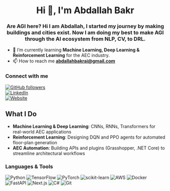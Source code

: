 <h1 align="center">Hi 👋, I'm Abdallah Bakr</h1>
<h3 align="center">Are AGI here? Hi I am Abdallah, I started my journey by making buildings and cities exist. Now I am doing my best to make AGI through the AI ecosystem from NLP, CV, to DRL.</h3>


- 🌱 I’m currently learning **Machine Learning, Deep Learning & Reinforcement Learning** for the AEC industry.
- 📫 How to reach me **abdallahbakrai@gmail.com**

### Connect with me  
[![GitHub followers](https://img.shields.io/github/followers/a-bakr?label=Follow&style=for-the-badge)](https://github.com/a-bakr)  
[![LinkedIn](https://img.shields.io/badge/-LinkedIn-0A66C2?style=for-the-badge&logo=linkedin&logoColor=white)](https://linkedin.com/in/abdallah-bakr)  
[![Website](https://img.shields.io/badge/-Bakrai.com-101010?style=for-the-badge&logo=github&logoColor=white)](https://bakrai.com/about) 

## What I Do  
- **Machine Learning & Deep Learning**: CNNs, RNNs, Transformers for real-world AEC applications  
- **Reinforcement Learning**: Designing DQN and PPO agents for automated floor-plan generation  
- **AEC Automation**: Building APIs and plugins (Grasshopper, .NET Core) to streamline architectural workflows  

### Languages & Tools  
<p>
  <img alt="Python" src="https://img.shields.io/badge/-Python-3670A0?style=for-the-badge&logo=python&logoColor=white" />
  <img alt="TensorFlow" src="https://img.shields.io/badge/-TensorFlow-FF6F00?style=for-the-badge&logo=tensorflow&logoColor=white" />
  <img alt="PyTorch" src="https://img.shields.io/badge/-PyTorch-EE4C2C?style=for-the-badge&logo=pytorch&logoColor=white" />
  <img alt="scikit-learn" src="https://img.shields.io/badge/-scikit--learn-F7931E?style=for-the-badge&logo=scikit-learn&logoColor=white" />
  <img alt="AWS" src="https://img.shields.io/badge/-AWS-232F3E?style=for-the-badge&logo=amazonaws&logoColor=white" />
  <img alt="Docker" src="https://img.shields.io/badge/-Docker-2496ED?style=for-the-badge&logo=docker&logoColor=white" />
  <img alt="FastAPI" src="https://img.shields.io/badge/-FastAPI-009688?style=for-the-badge&logo=fastapi&logoColor=white" />
  <img alt="Next.js" src="https://img.shields.io/badge/-Next.js-000000?style=for-the-badge&logo=nextdotjs&logoColor=white" />
  <img alt="C#" src="https://img.shields.io/badge/-C%23-239120?style=for-the-badge&logo=c-sharp&logoColor=white" />
  <img alt="Git" src="https://img.shields.io/badge/-Git-F05032?style=for-the-badge&logo=git&logoColor=white" />
</p>

